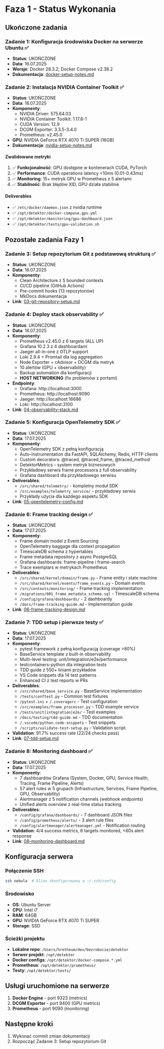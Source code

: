 # Faza 1 - Status Wykonania

## Ukończone zadania

### Zadanie 1: Konfiguracja środowiska Docker na serwerze Ubuntu ✅

- **Status**: UKOŃCZONE
- **Data**: 16.07.2025
- **Wersje**: Docker 28.3.2, Docker Compose v2.38.2
- **Dokumentacja**: [docker-setup-notes.md](./docker-setup-notes.md)

### Zadanie 2: Instalacja NVIDIA Container Toolkit ✅

- **Status**: UKOŃCZONE
- **Data**: 16.07.2025
- **Komponenty**:
  - NVIDIA Driver: 575.64.03
  - NVIDIA Container Toolkit: 1.17.8-1
  - CUDA Version: 12.9
  - DCGM Exporter: 3.3.5-3.4.0
  - Prometheus: v2.45.0
- **GPU**: NVIDIA GeForce RTX 4070 Ti SUPER (16GB)
- **Dokumentacja**: [nvidia-setup-notes.md](./nvidia-setup-notes.md)

#### Zwalidowane metryki

1. ✅ **Funkcjonalność**: GPU dostępne w kontenerach CUDA, PyTorch
2. ✅ **Performance**: CUDA operations latency <10ms (0.01-0.43ms)
3. ✅ **Monitoring**: 15+ metryk GPU w Prometheus z 5 alertami
4. ✅ **Stabilność**: Brak błędów XID, GPU działa stabilnie

#### Deliverables

- ✅ `/etc/docker/daemon.json` z nvidia runtime
- ✅ `/opt/detektor/docker-compose.gpu.yml`
- ✅ `/opt/detektor/monitoring/gpu-dashboard.json`
- ✅ `/opt/detektor/tests/gpu-validation.sh`

## Pozostałe zadania Fazy 1

### Zadanie 3: Setup repozytorium Git z podstawową strukturą ✅

- **Status**: UKOŃCZONE
- **Data**: 16.07.2025
- **Komponenty**:
  - Clean Architecture z 5 bounded contexts
  - CI/CD pipeline (GitHub Actions)
  - Pre-commit hooks (13 repozytoriów)
  - MkDocs dokumentacja
- **Link**: [03-git-repository-setup.md](./faza-1-fundament/03-git-repository-setup.md)

### Zadanie 4: Deploy stack observability ✅

- **Status**: UKOŃCZONE
- **Data**: 16.07.2025
- **Komponenty**:
  - Prometheus v2.45.0 z 6 targets (ALL UP)
  - Grafana 10.2.3 z 4 dashboardami
  - Jaeger all-in-one z OTLP support
  - Loki 2.9.4 + Promtail dla log aggregation
  - Node Exporter + cAdvisor + DCGM dla metryk
  - 10 alertów (GPU + observability)
  - Backup automation dla konfiguracji
  - **HOST NETWORKING** (fix problemów z portami)
- **Endpointy**:
  - Grafana: http://localhost:3000
  - Prometheus: http://localhost:9090
  - Jaeger: http://localhost:16686
  - Loki: http://localhost:3100
- **Link**: [04-observability-stack.md](./faza-1-fundament/04-observability-stack.md)

### Zadanie 5: Konfiguracja OpenTelemetry SDK ✅

- **Status**: UKOŃCZONE
- **Data**: 17.07.2025
- **Komponenty**:
  - OpenTelemetry SDK z pełną konfiguracją
  - Auto-instrumentation dla FastAPI, SQLAlchemy, Redis, HTTP clients
  - Custom decorators: @traced, @traced_frame, @traced_method
  - DetektorMetrics - system metryk biznesowych
  - Przykładowy serwis frame processora z full observability
  - Grafana dashboard dla przykładowego serwisu
- **Deliverables**:
  - `/src/shared/telemetry/` - kompletny moduł SDK
  - `/src/examples/telemetry_service/` - przykładowy serwis
  - Przykłady użycia dla każdego aspektu SDK
- **Link**: [05-opentelemetry-config.md](./faza-1-fundament/05-opentelemetry-config.md)

### Zadanie 6: Frame tracking design ✅

- **Status**: UKOŃCZONE
- **Data**: 17.07.2025
- **Komponenty**:
  - Frame domain model z Event Sourcing
  - OpenTelemetry baggage dla context propagation
  - TimescaleDB schema z hypertables
  - Frame metadata repository z async PostgreSQL
  - Grafana dashboards: frame-pipeline i frame-search
  - Trace exemplars w metrykach Prometheus
- **Deliverables**:
  - `/src/shared/kernel/domain/frame.py` - Frame entity i state machine
  - `/src/shared/kernel/events/frame_events.py` - Domain events
  - `/src/contexts/monitoring/` - Frame tracking implementation
  - `/migrations/001_frame_metadata_schema.sql` - TimescaleDB schema
  - `/config/grafana/dashboards/` - 2 dashboardy
  - `/docs/frame-tracking-guide.md` - Implementation guide
- **Link**: [06-frame-tracking-design.md](./faza-1-fundament/06-frame-tracking-design.md)

### Zadanie 7: TDD setup i pierwsze testy ✅

- **Status**: UKOŃCZONE
- **Data**: 17.07.2025
- **Komponenty**:
  - pytest framework z pełną konfiguracją (coverage >80%)
  - BaseService template z built-in observability
  - Multi-level testing: unit/integration/e2e/performance
  - testcontainers-python dla integration tests
  - TDD guide z 550+ liniami przykładów
  - VS Code snippets dla 14 test patterns
  - Enhanced CI z test reports w PRs
- **Deliverables**:
  - `/src/shared/base_service.py` - BaseService implementation
  - `/tests/conftest.py` - Common test fixtures  
  - `/pytest.ini` + `/.coveragerc` - Test configuration
  - `/src/examples/frame_processor.py` - TDD example service
  - `/tests/unit|integration|e2e/` - Test examples
  - `/docs/testing/tdd-guide.md` - TDD documentation
  - `/.vscode/python.code-snippets` - Test snippets
  - `/scripts/validate-test-setup.py` - Validation script
- **Validation**: 91.7% success rate (22/24 checks pass)
- **Link**: [07-tdd-setup.md](./faza-1-fundament/07-tdd-setup.md)

### Zadanie 8: Monitoring dashboard ✅

- **Status**: UKOŃCZONE
- **Data**: 17.07.2025
- **Komponenty**:
  - 7 dashboardów Grafana (System, Docker, GPU, Service Health, Tracing, Frame Pipeline, Alerts)
  - 57 alert rules w 5 grupach (Infrastructure, Services, Frame Pipeline, GPU, Observability)
  - Alertmanager z 5 notification channels (webhook endpoints)
  - Unified alerts overview z real-time status tracking
- **Deliverables**:
  - `/config/grafana/dashboards/` - 7 dashboard JSON files
  - `/config/prometheus/alerts/` - 3 alert rule files
  - `/config/alertmanager/alertmanager.yml` - Notification routing
- **Validation**: 4/4 success metrics, 6 targets monitored, <60s alert response
- **Link**: [08-monitoring-dashboard.md](./faza-1-fundament/08-monitoring-dashboard.md)

## Konfiguracja serwera

### Połączenie SSH

```bash
ssh nebula  # Alias skonfigurowany w ~/.ssh/config
```

### Środowisko

- **OS**: Ubuntu Server
- **CPU**: Intel i7
- **RAM**: 64GB
- **GPU**: NVIDIA GeForce RTX 4070 Ti SUPER
- **Storage**: SSD

### Ścieżki projektu

- **Lokalne repo**: `/Users/hretheum/dev/bezrobocie/detektor`
- **Serwer projekt**: `/opt/detektor`
- **Docker configs**: `/opt/detektor/docker-compose.*.yml`
- **Prometheus**: `/opt/detektor/prometheus/`
- **Testy**: `/opt/detektor/tests/`

## Usługi uruchomione na serwerze

1. **Docker Engine** - port 9323 (metrics)
2. **DCGM Exporter** - port 9400 (GPU metrics)
3. **Prometheus** - port 9090 (monitoring)

## Następne kroki

1. Wykonać commit zmian dokumentacji
2. Rozpocząć Zadanie 3: Setup repozytorium Git
